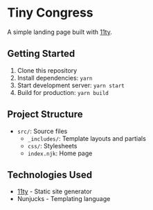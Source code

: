 # Tiny Congress

A simple landing page built with [11ty](https://www.11ty.dev/).

## Getting Started

1. Clone this repository
2. Install dependencies: `yarn`
3. Start development server: `yarn start`
4. Build for production: `yarn build`

## Project Structure

- `src/`: Source files
  - `_includes/`: Template layouts and partials
  - `css/`: Stylesheets
  - `index.njk`: Home page

## Technologies Used

- [11ty](https://www.11ty.dev/) - Static site generator
- Nunjucks - Templating language